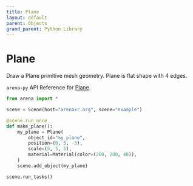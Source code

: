 ```yaml
---
title: Plane
layout: default
parent: Objects
grand_parent: Python Library
---
```


# Plane

Draw a Plane primitive mesh geometry. Plane is flat shape with 4 edges.

`arena-py` API Reference for [Plane](/content/python-api/objects/plane).

```python
from arena import *

scene = Scene(host="arenaxr.org", scene="example")

@scene.run_once
def make_plane():
    my_plane = Plane(
        object_id="my_plane",
        position=(0, 5, -3),
        scale=(5, 5, 5),
        material=Material(color=(200, 200, 40)),
    )
    scene.add_object(my_plane)

scene.run_tasks()
```
